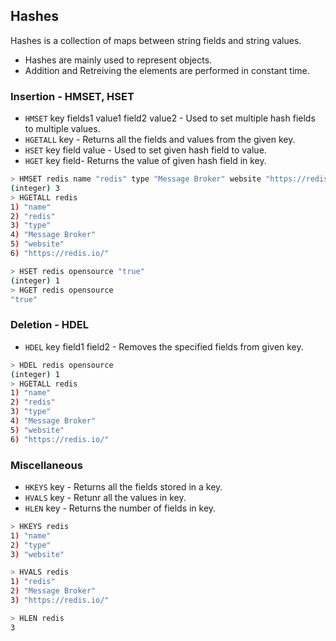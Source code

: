 ## Hashes

Hashes is a collection of maps between string fields and string values.
* Hashes are mainly used to represent objects.
* Addition and Retreiving the elements are performed in constant time.

### Insertion  - HMSET, HSET
* `HMSET` key fields1 value1 field2 value2 - Used to set multiple hash fields to multiple values.
* `HGETALL` key - Returns all the fields and values from the given key.
* `HSET` key field value - Used to set given hash field to value.
* `HGET` key field- Returns the value of given hash field in key.


```sh
> HMSET redis name "redis" type "Message Broker" website "https://redis.io/" 
(integer) 3
> HGETALL redis
1) "name"
2) "redis"
3) "type"
4) "Message Broker"
5) "website"
6) "https://redis.io/"

> HSET redis opensource "true"
(integer) 1
> HGET redis opensource
"true"
```
### Deletion - HDEL
* `HDEL` key field1 field2 - Removes the specified fields from given key.

```sh
> HDEL redis opensource
(integer) 1
> HGETALL redis
1) "name"
2) "redis"
3) "type"
4) "Message Broker"
5) "website"
6) "https://redis.io/"
```

### Miscellaneous 
* `HKEYS` key - Returns all the fields stored in a key.
* `HVALS` key -  Retunr all the values in key.
* `HLEN` key - Returns the number of fields in key.

```sh
> HKEYS redis
1) "name"
2) "type"
3) "website"

> HVALS redis
1) "redis"
2) "Message Broker"
3) "https://redis.io/"

> HLEN redis
3
```
